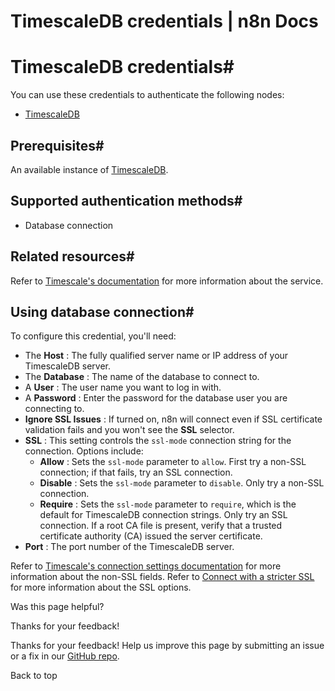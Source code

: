 # TimescaleDB credentials | n8n Docs

[ ](https://github.com/n8n-io/n8n-docs/edit/main/docs/integrations/builtin/credentials/timescaledb.md "Edit this page")

# TimescaleDB credentials#

You can use these credentials to authenticate the following nodes:

  * [TimescaleDB](../../app-nodes/n8n-nodes-base.timescaledb/)

## Prerequisites#

An available instance of [TimescaleDB](https://www.timescale.com/).

## Supported authentication methods#

  * Database connection

## Related resources#

Refer to [Timescale's documentation](https://docs.timescale.com/) for more information about the service.

## Using database connection#

To configure this credential, you'll need:

  * The **Host** : The fully qualified server name or IP address of your TimescaleDB server.
  * The **Database** : The name of the database to connect to.
  * A **User** : The user name you want to log in with.
  * A **Password** : Enter the password for the database user you are connecting to.
  * **Ignore SSL Issues** : If turned on, n8n will connect even if SSL certificate validation fails and you won't see the **SSL** selector.
  * **SSL** : This setting controls the `ssl-mode` connection string for the connection. Options include:
    * **Allow** : Sets the `ssl-mode` parameter to `allow`. First try a non-SSL connection; if that fails, try an SSL connection.
    * **Disable** : Sets the `ssl-mode` parameter to `disable`. Only try a non-SSL connection.
    * **Require** : Sets the `ssl-mode` parameter to `require`, which is the default for TimescaleDB connection strings. Only try an SSL connection. If a root CA file is present, verify that a trusted certificate authority (CA) issued the server certificate.
  * **Port** : The port number of the TimescaleDB server.

Refer to [Timescale's connection settings documentation](https://docs.timescale.com/use-timescale/latest/integrations/query-admin/qstudio/#connection-settings) for more information about the non-SSL fields. Refer to [Connect with a stricter SSL](https://docs.timescale.com/use-timescale/latest/security/strict-ssl/) for more information about the SSL options.

Was this page helpful? 

Thanks for your feedback! 

Thanks for your feedback! Help us improve this page by submitting an issue or a fix in our [GitHub repo](https://github.com/n8n-io/n8n-docs). 

Back to top